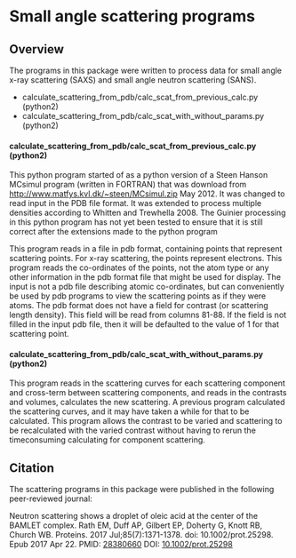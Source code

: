 Small angle scattering programs
===============================

## Overview

The programs in this package were written to process data for small angle x-ray scattering (SAXS) and small angle neutron scattering (SANS).

* calculate_scattering_from_pdb/calc_scat_from_previous_calc.py (python2)
* calculate_scattering_from_pdb/calc_scat_with_without_params.py (python2)

#### calculate_scattering_from_pdb/calc_scat_from_previous_calc.py (python2)

This python program started of as a python version of a Steen Hanson MCsimul program (written in FORTRAN) 
that was download from http://www.matfys.kvl.dk/~steen/MCsimul.zip May 2012. 
It was changed to read input in the PDB file format. 
It was extended to process multiple densities according to Whitten and Trewhella 2008. 
The Guinier processing in this python program has not yet been tested to ensure that it is still correct after the extensions made to the python program 

This program reads in a file in pdb format, containing points that represent scattering points. 
For x-ray scattering, the points represent electrons. 
This program reads the co-ordinates of the points, 
not the atom type or any other information in the pdb format file that might be used for display. 
The input is not a pdb file describing atomic co-ordinates, 
but can conveniently be used by pdb programs to view the scattering points as if they were atoms. 
The pdb format does not have a field for contrast (or scattering length density). 
This field will be read from columns 81-88. If the field is not filled in the input pdb file, 
then it will be defaulted to the value of 1 for that scattering point. 

#### calculate_scattering_from_pdb/calc_scat_with_without_params.py (python2)

This program reads in the scattering curves for each scattering component and cross-term between scattering components, 
and reads in the contrasts and volumes, calculates the new scattering. 
A previous program calculated the scattering curves, and it may have taken a while for that to be calculated. 
This program allows the contrast to be varied and scattering to be recalculated with the varied contrast 
without having to rerun the timeconsuming calculating for component scattering. 

## Citation

The scattering programs in this package were published in the following peer-reviewed journal:

Neutron scattering shows a droplet of oleic acid at the center of the BAMLET complex.
Rath EM, Duff AP, Gilbert EP, Doherty G, Knott RB, Church WB.
Proteins. 2017 Jul;85(7):1371-1378. doi: 10.1002/prot.25298. Epub 2017 Apr 22.
PMID: [28380660](https://www.ncbi.nlm.nih.gov/pubmed/28380660) DOI: [10.1002/prot.25298](https://onlinelibrary.wiley.com/doi/abs/10.1002/prot.25298)

